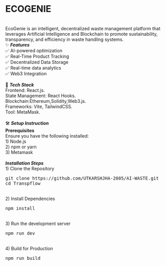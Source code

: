 # ECOGENIE
<br/>
EcoGenie is an intelligent, decentralized waste management platform that leverages Artificial Intelligence and Blockchain to promote sustainability, transparency, and efficiency in waste handling systems.<br/>
✨ <strong><i>Features</i></strong><br/>
✅ AI-powered optimization <br/>
✅ Real-Time Product Tracking<br/>
✅ Decentralized Data Storage<br/>
✅ Real-time data analytics<br/>
✅ Web3 Integration<br/>
<br/>
🚀 <strong><i>Tech Stack</i></strong><br/>
Frontend: React.js.<br/>
State Management: React Hooks.<br/>
Blockchain:Ethereum,Solidity,Web3.js.<br/>
Frameworks: Vite, TailwindCSS.<br/>
Tool: MetaMask.<br/>
<br/>
🛠️ <strong><i>Setup Instruction</i></strong><br/>
<strong>Prerequisites</strong><br/>
Ensure you have the following installed:<br/>
1) Node.js<br/>
2) npm or yarn<br/>
3) Metamask<br/>
<br/>
<strong><i>Installation Steps</i></strong><br/>
1) Clone the Repository<br/>
<pre>
git clone https://github.com/UTKARSHJHA-2005/AI-WASTE.git
cd Transpflow
</pre>
<br/>
2) Install Dependencies<br/>
<pre>
npm install
</pre>
<br/>
3) Run the development server <br/>
<pre>
npm run dev
</pre>
<br/>
4) Build for Production <br/>
<pre>
npm run build
</pre>

